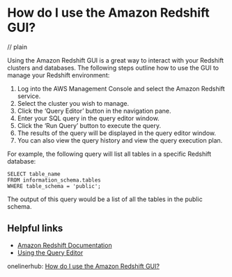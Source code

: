 # How do I use the Amazon Redshift GUI?
// plain

Using the Amazon Redshift GUI is a great way to interact with your Redshift clusters and databases. The following steps outline how to use the GUI to manage your Redshift environment:

1. Log into the AWS Management Console and select the Amazon Redshift service.
2. Select the cluster you wish to manage.
3. Click the ‘Query Editor’ button in the navigation pane.
4. Enter your SQL query in the query editor window.
5. Click the ‘Run Query’ button to execute the query.
6. The results of the query will be displayed in the query editor window.
7. You can also view the query history and view the query execution plan.

For example, the following query will list all tables in a specific Redshift database:

```
SELECT table_name
FROM information_schema.tables
WHERE table_schema = 'public';
```

The output of this query would be a list of all the tables in the public schema.

## Helpful links

- [Amazon Redshift Documentation](https://docs.aws.amazon.com/redshift/latest/mgmt/welcome.html)
- [Using the Query Editor](https://docs.aws.amazon.com/redshift/latest/mgmt/working-with-query-editor.html)

onelinerhub: [How do I use the Amazon Redshift GUI?](https://onelinerhub.com/amazon-redshift/how-do-i-use-the-amazon-redshift-gui)
